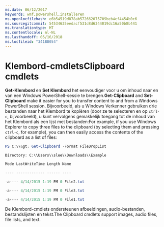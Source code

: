 ```yaml
---
ms.date: 06/12/2017
keywords: wmf,powershell,installeren
ms.openlocfilehash: e6b54519d878ab572662075709beb4cf4454b0c6
ms.sourcegitcommit: 54534635eedacf531d8d6344019dc16a50b8b441
ms.translationtype: MT
ms.contentlocale: nl-NL
ms.lasthandoff: 05/16/2018
ms.locfileid: "34188054"
---
```

# <a name="clipboard-cmdlets"></a><span data-ttu-id="ab272-102">Klembord-cmdlets</span><span class="sxs-lookup"><span data-stu-id="ab272-102">Clipboard cmdlets</span></span>
<span data-ttu-id="ab272-103">**Get-Klembord** en **Set Klembord** het eenvoudiger voor u om inhoud naar en van een Windows PowerShell-sessie te brengen.</span><span class="sxs-lookup"><span data-stu-id="ab272-103">**Get-Clipboard** and **Set-Clipboard** make it easier for you to transfer content to and from a Windows PowerShell session.</span></span> <span data-ttu-id="ab272-104">Bijvoorbeeld, als u Windows Verkenner gebruiken drie bestanden naar het Klembord te kopiëren (door ze te selecteren en op `ctrl-c`, bijvoorbeeld), u kunt vervolgens gemakkelijk toegang tot de inhoud van het Klembord als een lijst met bestanden:</span><span class="sxs-lookup"><span data-stu-id="ab272-104">For example, if you use Windows Explorer to copy three files to the clipboard (by selecting them and pressing `ctrl-c`, for example), you can then easily access the contents of the clipboard as a list of files:</span></span>

```powershell
PS C:\\&gt; Get-Clipboard -Format FileDropList

Directory: C:\\Users\\slee\\Downloads\\Example

Mode LastWriteTime Length Name

---- ------------- ------ ----

-a---- 4/14/2015 1:19 PM 0 File2.txt

-a---- 4/14/2015 1:19 PM 0 File3.txt

-a---- 4/14/2015 1:19 PM 0 File1.txt
```


<span data-ttu-id="ab272-105">De Klembord-cmdlets ondersteunen afbeeldingen, audio-bestanden, bestandslijsten en tekst.</span><span class="sxs-lookup"><span data-stu-id="ab272-105">The Clipboard cmdlets support images, audio files, file lists, and text.</span></span>
